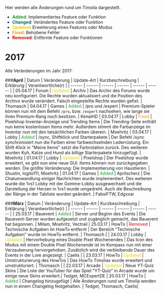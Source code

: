 Hier werden alle Änderungen rund um Timolia dargestellt. 

- <strong><span style="color:#199F29">Added</span></strong>: Implementiertes Feature oder Funktion
- <strong><span style="color:#00646F">Changed</span></strong>: Verändertes Feature oder Funktion
- <strong><span style="color:#E4D100">Updated</span></strong>: Erweiterung eines Features oder Modus
- <strong><span style="color:#F99500">Fixed</span></strong>: Behobene Fehler
- <strong><span style="color:#CF0101">Removed</span></strong>: Entfernte Feature oder Funktionen


# 2017
Alle Veränderungen im Jahr 2017:

###<strong>April</strong>
| Datum | Veränderung | Update-Art | Kurzbeschreibung | Erklärung | Verantwortliche(r) |
| ------ | ------ | ------ | ------ | ------ | ------ |
| 05.04.17 | Forum | <span style="color:#E4D100">Updated</span> | Archiv | Das Archiv des Forums wurde neu konfiguriert. Die Rechte wurden aktualisiert und die Position des Archivs wurde verändert. Falsch eingestellte Rechte wurden gefixt. | Thomasch 
| 04.04.17 | Games | <span style="color:#199F29">Added</span> | /pro und /expert | Premium-Spieler können nun mit dem Befehl <code>/pro</code>, bzw. <code>/expert</code> nachsehen, wie lange sie ihren Premium-Rang noch besitzen. | KenaiHD
| 03.04.17 | Lobby | <span style="color:#F99500">Fixed</span> | Pixelshop Inventar-Anzeige und Trending Items | Die Trending-Seite enthält nun keine kostenlosen Items mehr. Außerdem stimmt die Farbanzeige im Inventar nun mit den tatsächlichen Farben überein. | Moehritz
| 03.04.17 | Lobby | <span style="color:#199F29">Added</span> | /sync, Shiftklick und Starterpakete | Der Befehl /sync synchronisiert nun die Farben einer farbwechselnden Lederrüstung. Ein Shift-Klick in "Meine Items" setzt die Farbrotation zurück. Des weiteren wurden Kuh, Katze und Hund als billige Starterpakete hinzugefügt. | Moehritz
| 01.04.17 | Lobby | <span style="color:#E4D100">Updated</span> | Pixelshop | Der Pixelshop wurde erweitert, es gibt nun eine neue GUI. Items können nun zurückgegeben werden. Die größte Veränderung: Die Implementierung von Haustieren. | Shustin, logito111, Moehritz
| 01.04.17 | Games | <span style="color:#199F29">Added</span> | Aprilscherz | Die Chatumwandlung einiger Nachrichten wurde implementiert. Des weiteren wurde die 1vs1 Lobby mit der Gomme-Lobby ausgewechselt und die Darstellung der Herzen in 1vs1 wurde umgedreht. Auch die Beschreibung der Ränge in der Tabliste wurden geändert. | FabsiFTW, Edgxxar


###<strong>März</strong>
| Datum | Veränderung | Update-Art | Kurzbeschreibung | Erklärung | Verantwortliche(r) |
| ------ | ------ | ------ | ------ | ------ | ------ |
| 25.03.17 | Bauevent | <span style="color:#199F29">Added</span> | Server und Beginn des Events | Die Bauevent-Server wurden aufgesetzt und zugänglich gemacht, das Bauevent hat begonnen. | Milam, Moehritz, Vectrail
| 25.03.17 | HowTo | <span style="color:#CF0101">Removed</span> | Technische Aufgaben im HowTo entfernt | Der Bereich "Technische Aufgaben" wurde im HowTo entfernt. | Thomasch |
| 24.03.17 | Lobby | <span style="color:#E4D100">Updated</span> | Hervorhebung eines Double Pixel Wochenendes | Das Icon des Modus mit einem Double Pixel Wochenende ist im Kompass nun mit einer Verzauberung hervorgehoben. Zusätzlich wird die verbleibende Dauer des Events in der Lore angezeigt. | Caelis |
| 23.03.17 | HowTo | <span style="color:#E4D100">Updated</span> | Umstrukturierung des HowTos | Das HowTo Timolias wurde erweitert und umstrukturiert. | Thomasch |
| 22.03.17 | Arcade | <span style="color:#E4D100">Updated</span> | Neue YT-Quiz Skins | Die Liste der YouTuber für das Spiel "YT-Quiz" in Arcade wurde um einige neue Skins erweitert.| Tedget, MCExpertDE
| 20.03.17 | HowTo | <span style="color:#199F29">Added</span> | Changelog hinzugefügt | Alle Änderungen rund um Timolia werden nun in einem Changelog festgehalten. | Tedget, Thomasch, Caelis|



